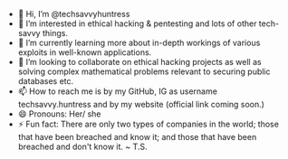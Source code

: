 - 👋 Hi, I’m @techsavvyhuntress
- 👀 I’m interested in ethical hacking & pentesting and lots of other tech-savvy things.
- 🌱 I’m currently learning more about in-depth workings of various exploits in well-known applications. 
- 💞️ I’m looking to collaborate on ethical hacking projects as well as solving complex mathematical problems relevant to securing public databases etc. 
- 📫 How to reach me is by my GitHub, IG as username techsavvy.huntress and by my website (official link coming soon.)
- 😄 Pronouns: Her/ she
- ⚡ Fun fact: There are only two types of companies in the world; those that have been breached and know it; and those that have been breached and don't know it. ~ T.S.

<!---
techsavvyhuntress/techsavvyhuntress is a ✨ special ✨ repository because its `README.md` (this file) appears on your GitHub profile.
You can click the Preview link to take a look at your changes.
--->
